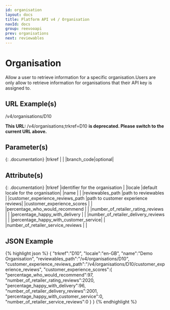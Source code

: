 ```yaml
---
id: organisation
layout: docs
title: Platform API v4 / Organisation
navId: docs
group: reevooapi
prev: organisations
next: reviewables
---
```


# Organisation
Allow a user to retrieve information for a specific organisation.Users are only allow to
retrieve information for organisations that their API key is assigned to.

## URL Example(s)
/v4/organisations/D10

<div class="warning">
  <strong>This URL: </strong> 
  /v4/organisations;trkref=D10
  <strong> is deprecated. Please switch to the current URL above.</strong><br/>
</div>

## Parameter(s)

{: .documentation}
|trkref     |        |
|branch_code|optional|

## Attribute(s)

{: .documentation}
|trkref                                                              |identifier for the organisation    |
|locale                                                              |default locale for the organisation|
|name                                                                |                                   |
|reviewables_path                                                    |path to reviewables                |
|customer_experience_reviews_path                                    |path to customer experience reviews|
|customer_experience_scores                                          |                                   |
|<span class="indent-1">percentage_who_would_recommend</span>        |                                   |
|<span class="indent-1">number_of_retailer_rating_reviews</span>     |                                   |
|<span class="indent-1">percentage_happy_with_delivery</span>        |                                   |
|<span class="indent-1">number_of_retailer_delivery_reviews</span>   |                                   |
|<span class="indent-1">percentage_happy_with_customer_service</span>|                                   |
|<span class="indent-1">number_of_retailer_service_reviews</span>    |                                   |

## JSON Example
{% highlight json %}
{
   "trkref":"D10",
   "locale":"en-GB",
   "name":"Demo Organisation",
   "reviewables_path":"/v4/organisations/D10",
   "customer_experience_reviews_path":"/v4/organisations/D10/customer_experience_reviews",
   "customer_experience_scores":{
      "percentage_who_would_recommend":97,
      "number_of_retailer_rating_reviews":2020,
      "percentage_happy_with_delivery":96,
      "number_of_retailer_delivery_reviews":2001,
      "percentage_happy_with_customer_service":0,
      "number_of_retailer_service_reviews":0
   }
}
{% endhighlight %}
